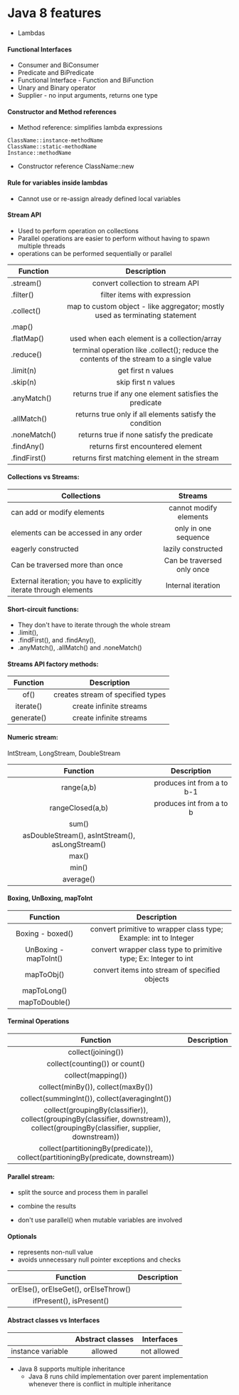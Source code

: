 # Java 8 features

* Lambdas
#### Functional Interfaces
* Consumer and BiConsumer
* Predicate and BiPredicate
* Functional Interface - Function and BiFunction
* Unary and Binary operator
* Supplier - no input arguments, returns one type

#### Constructor and Method references
* Method reference: simplifies lambda expressions
```$xslt
ClassName::instance-methodName
ClassName::static-methodName
Instance::methodName
```

* Constructor reference
ClassName::new

#### Rule for variables inside lambdas
* Cannot use or re-assign already defined local variables 

#### Stream API
* Used to perform operation on collections
* Parallel operations are easier to perform without having to spawn multiple threads
* operations can be performed sequentially or parallel

| Function|Description|
|---------------|:-------------:|
| .stream()| convert collection to stream API|
| .filter()| filter items with expression |
| .collect()|map to custom object - like aggregator; mostly used as terminating statement|
| .map()| |
| .flatMap()|used when each element is a collection/array|
| .reduce() | terminal operation like .collect(); reduce the contents of the stream to a single value |
| .limit(n) | get first n values |
| .skip(n) | skip first n values |
| .anyMatch() | returns true if any one element satisfies the predicate |
| .allMatch() | returns true only if all elements satisfy the condition |
| .noneMatch() | returns true if none satisfy the predicate |
| .findAny() | returns first encountered element |
| .findFirst() | returns first matching element in the stream |
  


#### Collections vs Streams:

|Collections|Streams|
|---|:---:|
|can add or modify elements|cannot modify elements|
|elements can be accessed in any order|only in one sequence|
|eagerly constructed|lazily constructed|
|Can be traversed more than once|Can be traversed only once|
|External iteration; you have to explicitly iterate through elements|Internal iteration|

#### Short-circuit functions:
* They don't have to iterate through the whole stream
* .limit(), 
* .findFirst(), and .findAny(), 
* .anyMatch(), .allMatch() and .noneMatch() 

#### Streams API factory methods:

|Function|Description|
|:----:|:----:|
|of() | creates stream of specified types|
|iterate() | create infinite streams|
|generate() | create infinite streams|

#### Numeric stream:
IntStream, LongStream, DoubleStream

|Function|Description|
|:----:|:----:|
|range(a,b) | produces int from a to b-1|
|rangeClosed(a,b) | produces int from a to b|
|sum() | |
|asDoubleStream(), asIntStream(), asLongStream() | |
|max() | |
|min() | |
|average() | |

#### Boxing, UnBoxing, mapToInt
|Function|Description|
|:----:|:----:|
|Boxing - boxed() | convert primitive to wrapper class type; Example: int to Integer|
|UnBoxing - mapToInt() | convert wrapper class type to primitive type; Ex: Integer to int |
|mapToObj() | convert items into stream of specified objects|
|mapToLong() | |
|mapToDouble() | |

#### Terminal Operations
|Function|Description|
|:----:|:----:|
|collect(joining()) | |
|collect(counting()) or count() | |
|collect(mapping()) | |
|collect(minBy()), collect(maxBy()) | |
|collect(summingInt()), collect(averagingInt()) | |
|collect(groupingBy(classifier)), collect(groupingBy(classifier, downstream)), collect(groupingBy(classifier, supplier, downstream)) | |
|collect(partitioningBy(predicate)), collect(partitioningBy(predicate, downstream)) | |

#### Parallel stream:
* split the source and process them in parallel
* combine the results

* don't use parallel() when mutable variables are involved

#### Optionals
* represents non-null value
* avoids unnecessary null pointer exceptions and checks

|Function|Description|
|:----:|:----:|
|orElse(), orElseGet(), orElseThrow() | |
|ifPresent(), isPresent() | |

#### Abstract classes vs Interfaces

| |Abstract classes|Interfaces|
|:----:|:----:|:----:|
|instance variable |allowed |not allowed |

* Java 8 supports multiple inheritance 
    * Java 8 runs child implementation over parent implementation whenever there is conflict in multiple inheritance



